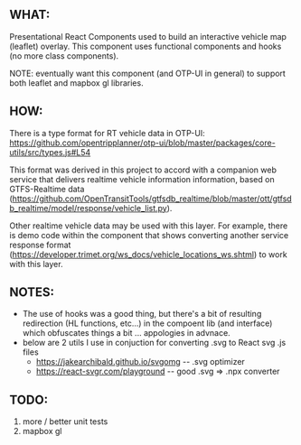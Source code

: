 ## WHAT:

Presentational React Components used to build an interactive vehicle map (leaflet) overlay.
This component uses functional components and hooks (no more class components).

NOTE: eventually want this component (and OTP-UI in general) to support both leaflet and
mapbox gl libraries.

## HOW:

There is a type format for RT vehicle data in OTP-UI:
https://github.com/opentripplanner/otp-ui/blob/master/packages/core-utils/src/types.js#L54

This format was derived in this project to accord with a companion web service that delivers
realtime vehicle information information, based on GTFS-Realtime data
(https://github.com/OpenTransitTools/gtfsdb_realtime/blob/master/ott/gtfsdb_realtime/model/response/vehicle_list.py).

Other realtime vehicle data may be used with this layer. For example, there is demo code within the component that
shows converting another service response format (https://developer.trimet.org/ws_docs/vehicle_locations_ws.shtml)
to work with this layer.

## NOTES:

- The use of hooks was a good thing, but there's a bit of resulting redirection (HL functions, etc...)
  in the compoent lib (and interface) which obfuscates things a bit ... appologies in advnace.
- below are 2 utils I use in conjuction for converting .svg to React svg .js files
  - https://jakearchibald.github.io/svgomg -- .svg optimizer
  - https://react-svgr.com/playground -- good .svg => .npx converter

## TODO:

1.  more / better unit tests
1.  mapbox gl
